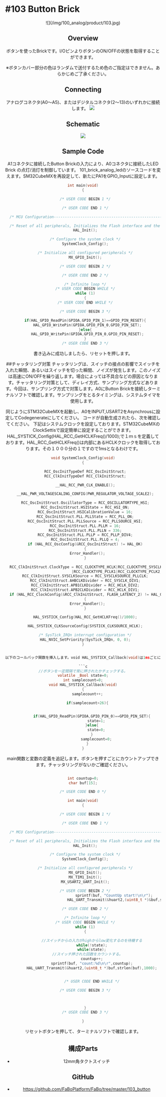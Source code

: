 # #103 Button Brick

<center>![](/img/100_analog/product/103.jpg)
<!--COLORME-->

## Overview
ボタンを使ったBrickです。I/OピンよりボタンのON/OFFの状態を取得することができます。

※ボタンカバー部分の色はランダムで送付するため色のご指定はできません。あらかじめご了承ください。

## Connecting
アナログコネクタ(A0〜A5)、またはデジタルコネクタ(2〜13)のいずれかに接続します。
![](/img/100_analog/connect/103_button_connect.jpg)

## Schematic
![](/img/100_analog/schematic/103_button.png)

## Sample Code

A1コネクタに接続したButton Brickの入力により、A0コネクタに接続したLED Brick の点灯/消灯を制御しています。
101_brick_analog_ledのソースコードを変えます。SM32CubeMXを再設定して、新たにPA1をGPIO_Inputに設定します。
```c
int main(void)
{

  /* USER CODE BEGIN 1 */

  /* USER CODE END 1 */

  /* MCU Configuration----------------------------------------------------------*/

  /* Reset of all peripherals, Initializes the Flash interface and the Systick. */
  HAL_Init();

  /* Configure the system clock */
  SystemClock_Config();

  /* Initialize all configured peripherals */
  MX_GPIO_Init();

  /* USER CODE BEGIN 2 */

  /* USER CODE END 2 */

  /* Infinite loop */
  /* USER CODE BEGIN WHILE */
  while (1)
  {
  /* USER CODE END WHILE */

  /* USER CODE BEGIN 3 */

  if(HAL_GPIO_ReadPin(GPIOA,GPIO_PIN_1)==GPIO_PIN_RESET){
    HAL_GPIO_WritePin(GPIOA,GPIO_PIN_0,GPIO_PIN_SET);
  }else{
    HAL_GPIO_WritePin(GPIOA,GPIO_PIN_0,GPIO_PIN_RESET);
  }
  /* USER CODE END 3 */


```
書き込みに成功しましたら、リセットを押します。

##チャッタリング対策
チャッタリングは、スイッチの接点の影響でスイッチを入れた瞬間、あるいはスイッチを切った瞬間、ノイズが発生します。このノイズは高速にON/OFFを繰り返します。場合によっては不具合などの原因となります。チャッタリング対策として、ディレイ方式、サンプリング方式などあります。今回は、サンプリング方式で対策します。A0にButton Brickを接続しターミナルソフトで確認します。サンプリングをとるタイミングは、システムタイマを使用します。

同じようにSTM32CubeMXを起動し、A0をINPUT,USART2をAsynchrousに設定してCodegenerateにしてください。
コードが自動生成されたら、次を確認してください。
  下記はシステムクロックを設定しております。STM32CubeMXのClockSettisで設定簡単に設定することができます。HAL_SYSTICK_Config(HAL_RCC_GetHCLKFreq()/1000);で１ｍｓを定義しております。HAL_RCC_GetHCLKFreq()は内部にあるHCLKクロックを取得しております。その１０００分の１ですので1msとなるわけです。

```c
void SystemClock_Config(void)
{

  RCC_OscInitTypeDef RCC_OscInitStruct;
  RCC_ClkInitTypeDef RCC_ClkInitStruct;

  __HAL_RCC_PWR_CLK_ENABLE();

  __HAL_PWR_VOLTAGESCALING_CONFIG(PWR_REGULATOR_VOLTAGE_SCALE2);

  RCC_OscInitStruct.OscillatorType = RCC_OSCILLATORTYPE_HSI;
  RCC_OscInitStruct.HSIState = RCC_HSI_ON;
  RCC_OscInitStruct.HSICalibrationValue = 16;
  RCC_OscInitStruct.PLL.PLLState = RCC_PLL_ON;
  RCC_OscInitStruct.PLL.PLLSource = RCC_PLLSOURCE_HSI;
  RCC_OscInitStruct.PLL.PLLM = 16;
  RCC_OscInitStruct.PLL.PLLN = 336;
  RCC_OscInitStruct.PLL.PLLP = RCC_PLLP_DIV4;
  RCC_OscInitStruct.PLL.PLLQ = 4;
  if (HAL_RCC_OscConfig(&RCC_OscInitStruct) != HAL_OK)
  {
    Error_Handler();
  }

  RCC_ClkInitStruct.ClockType = RCC_CLOCKTYPE_HCLK|RCC_CLOCKTYPE_SYSCLK
                              |RCC_CLOCKTYPE_PCLK1|RCC_CLOCKTYPE_PCLK2;
  RCC_ClkInitStruct.SYSCLKSource = RCC_SYSCLKSOURCE_PLLCLK;
  RCC_ClkInitStruct.AHBCLKDivider = RCC_SYSCLK_DIV1;
  RCC_ClkInitStruct.APB1CLKDivider = RCC_HCLK_DIV2;
  RCC_ClkInitStruct.APB2CLKDivider = RCC_HCLK_DIV1;
  if (HAL_RCC_ClockConfig(&RCC_ClkInitStruct, FLASH_LATENCY_2) != HAL_OK)
  {
    Error_Handler();
  }

  HAL_SYSTICK_Config(HAL_RCC_GetHCLKFreq()/1000);

  HAL_SYSTICK_CLKSourceConfig(SYSTICK_CLKSOURCE_HCLK);

  /* SysTick_IRQn interrupt configuration */
  HAL_NVIC_SetPriority(SysTick_IRQn, 0, 0);
}


以下のコールバック関数を挿入します。void HAL_SYSTICK_Callback(void)は1msごとに呼ばれる関数です。ボタンの状態を返すのは25msごとにチェックしております。

```c
//ボタンを一定間隔で常に押されたかチェックする。
volatile _Bool state=0;
int samplecount=0;
void HAL_SYSTICK_Callback(void)
{
	samplecount++;

	if(samplecount>26){


		if(HAL_GPIO_ReadPin(GPIOA,GPIO_PIN_0)==GPIO_PIN_SET){
			state=1;
		}else{
			state=0;
		}
			samplecount=0;
	}
}

```

main関数と変数の定義を追記します。ボタンを押すごとにカウントアップできます。チャッタリングがないかご確認ください。

```c

int countup=0;
char buf[15];

/* USER CODE END 0 */

int main(void)
{

  /* USER CODE BEGIN 1 */

  /* USER CODE END 1 */

  /* MCU Configuration----------------------------------------------------------*/

  /* Reset of all peripherals, Initializes the Flash interface and the Systick. */
  HAL_Init();

  /* Configure the system clock */
  SystemClock_Config();

  /* Initialize all configured peripherals */
  MX_GPIO_Init();
  MX_TIM1_Init();
  MX_USART2_UART_Init();

  /* USER CODE BEGIN 2 */
							sprintf(buf, "CountUp start!\n\r");
							HAL_UART_Transmit(&huart2,(uint8_t *)&buf,strlen(buf),1000);

  /* USER CODE END 2 */

  /* Infinite loop */
  /* USER CODE BEGIN WHILE */
  while (1)
  {

		//スイッチからの入力がhighからlow変化するのを待機する
		while(!state);
		while(state);
	//スイッチ押された回数をカウントする。
		countup++;
		sprintf(buf, "count:%d\n\r",countup);
		HAL_UART_Transmit(&huart2,(uint8_t *)buf,strlen(buf),1000);


		/* USER CODE END WHILE */

  /* USER CODE BEGIN 3 */



  }
  /* USER CODE END 3 */

}


```

リセットボタンを押して、ターミナルソフトで確認します。



## 構成Parts
- 12mm角タクトスイッチ

## GitHub
- https://github.com/FaBoPlatform/FaBo/tree/master/103_button
